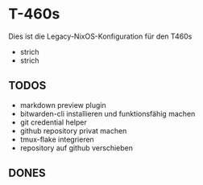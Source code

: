 # T-460s

Dies ist die Legacy-NixOS-Konfiguration für den T460s

- strich
- strich

## TODOS
- markdown preview plugin 
- bitwarden-cli installieren und funktionsfähig machen
- git credential helper
- github repository privat machen
- tmux-flake integrieren
- repository auf github verschieben

## DONES
